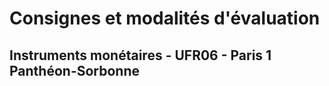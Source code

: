 # Consignes et modalités d'évaluation
## Instruments monétaires - UFR06 - Paris 1 Panthéon-Sorbonne
